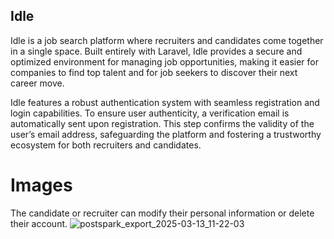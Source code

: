 ## Idle
Idle is a job search platform where recruiters and candidates come together in a single space. Built entirely with Laravel, Idle provides a secure and optimized environment for managing job opportunities, making it easier for companies to find top talent and for job seekers to discover their next career move.

Idle features a robust authentication system with seamless registration and login capabilities. To ensure user authenticity, a verification email is automatically sent upon registration. This step confirms the validity of the user’s email address, safeguarding the platform and fostering a trustworthy ecosystem for both recruiters and candidates.
# Images
The candidate or recruiter can modify their personal information or delete their account.
![postspark_export_2025-03-13_11-22-03](https://github.com/user-attachments/assets/6c28cf2e-eec1-4ee8-8e37-25c9dac75115)

